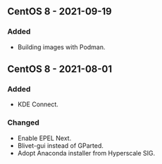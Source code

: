 ## CentOS 8 - 2021-09-19

### Added
- Building images with Podman.

## CentOS 8 - 2021-08-01

### Added
- KDE Connect.
### Changed
- Enable EPEL Next.
- Blivet-gui instead of GParted.
- Adopt Anaconda installer from Hyperscale SIG.
